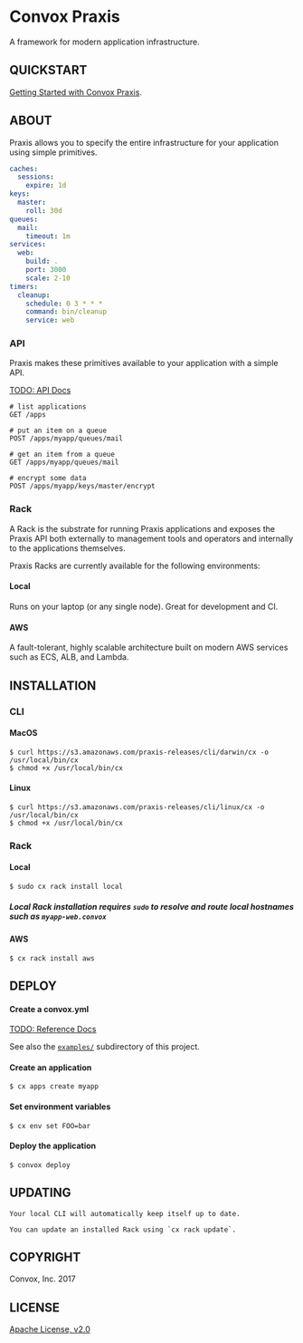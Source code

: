 # Convox Praxis

A framework for modern application infrastructure.

## QUICKSTART

[Getting Started with Convox Praxis](https://github.com/convox/praxis/blob/master/GETTING_STARTED.md).

## ABOUT

Praxis allows you to specify the entire infrastructure for your application using simple primitives.

```yaml
caches:
  sessions:
    expire: 1d
keys:
  master:
    roll: 30d
queues:
  mail:
    timeout: 1m
services:
  web:
    build: .
    port: 3000
    scale: 2-10
timers:
  cleanup:
    schedule: 0 3 * * *
    command: bin/cleanup
    service: web
```

### API

Praxis makes these primitives available to your application with a simple API.

[TODO: API Docs]()

```
# list applications
GET /apps

# put an item on a queue
POST /apps/myapp/queues/mail

# get an item from a queue
GET /apps/myapp/queues/mail

# encrypt some data
POST /apps/myapp/keys/master/encrypt
```

### Rack

A Rack is the substrate for running Praxis applications and exposes the Praxis API both externally to
management tools and operators and internally to the applications themselves.

Praxis Racks are currently available for the following environments:

#### Local

Runs on your laptop (or any single node). Great for development and CI.

#### AWS

A fault-tolerant, highly scalable architecture built on modern AWS services such as ECS, ALB, and Lambda.

## INSTALLATION

### CLI

#### MacOS

    $ curl https://s3.amazonaws.com/praxis-releases/cli/darwin/cx -o /usr/local/bin/cx
    $ chmod +x /usr/local/bin/cx

#### Linux

    $ curl https://s3.amazonaws.com/praxis-releases/cli/linux/cx -o /usr/local/bin/cx
    $ chmod +x /usr/local/bin/cx

### Rack

#### Local

    $ sudo cx rack install local

##### Local Rack installation requires `sudo` to resolve and route local hostnames such as `myapp-web.convox`

#### AWS

    $ cx rack install aws

## DEPLOY

#### Create a convox.yml

[TODO: Reference Docs]()

See also the [`examples/`](https://github.com/convox/praxis/tree/master/examples) subdirectory of this project.

#### Create an application

    $ cx apps create myapp

#### Set environment variables

    $ cx env set FOO=bar

#### Deploy the application

    $ convox deploy

## UPDATING

    Your local CLI will automatically keep itself up to date.

    You can update an installed Rack using `cx rack update`.

## COPYRIGHT

Convox, Inc. 2017

## LICENSE

[Apache License, v2.0](https://www.apache.org/licenses/LICENSE-2.0)

